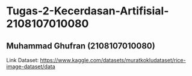 # Tugas-2-Kecerdasan-Artifisial-2108107010080
## Muhammad Ghufran (2108107010080)
Link Dataset: https://www.kaggle.com/datasets/muratkokludataset/rice-image-dataset/data
